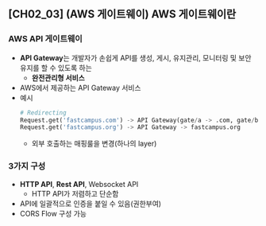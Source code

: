 ## [CH02_03] (AWS 게이트웨이) AWS 게이트웨이란

### AWS API 게이트웨이
- **API Gateway**는 개발자가 손쉽게 API를 생성, 게시, 유지관리, 모니터링 및 보안 유지를 할 수 있도록 하는
  - **완전관리형 서비스**
- AWS에서 제공하는 API Gateway 서비스
- 예시
  ```python
  # Redirecting
  Request.get('fastcampus.com') -> API Gateway(gate/a -> .com, gate/b -> .org) -> fastcampus.com
  Request.get('fastcampus.org') -> API Gateway -> fastcampus.org
  ```
  - 외부 호출하는 매핑룰을 변경(하나의 layer)

### 3가지 구성
- **HTTP API**, **Rest API**, Websocket API
  - HTTP API가 저렴하고 단순함
- API에 일괄적으로 인증을 붙일 수 있음(권한부여)
- CORS Flow 구성 가능
